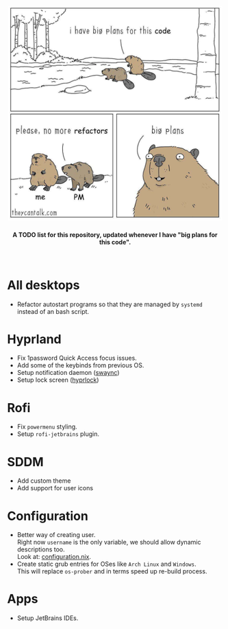 <h2 align="center">
    <img alt="I have big plans for this code. please, no mor refactors. big plans..." src="assets/big-plans.png" width="500px">
    <br />
</h2>

<h4 align="center">
    A TODO list for this repository, updated whenever I have "big plans for this code".
</h4>
<br />

# All desktops
- Refactor autostart programs so that they are managed by `systemd` instead of an bash script.

# Hyprland
- Fix 1password Quick Access focus issues.
- Add some of the keybinds from previous OS.
- Setup notification daemon ([swaync](https://github.com/ErikReider/SwayNotificationCenter))
- Setup lock screen ([hyprlock](https://github.com/hyprwm/hyprlock))

# Rofi
- Fix `powermenu` styling.
- Setup `rofi-jetbrains` plugin.

# SDDM
- Add custom theme
- Add support for user icons

# Configuration
- Better way of creating user.  
  Right now `username` is the only variable, we should allow dynamic descriptions too.  
  Look at: [configuration.nix](configuration.nix#94).
- Create static grub entries for OSes like `Arch Linux` and `Windows`.  
  This will replace `os-prober` and in terms speed up re-build process.

# Apps 
- Setup JetBrains IDEs.